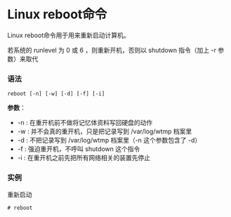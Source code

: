
# Linux reboot命令



Linux reboot命令用于用来重新启动计算机。

若系统的 runlevel 为 0 或 6 ，则重新开机，否则以 shutdown 指令（加上 -r 参数）来取代

### 语法

```
reboot [-n] [-w] [-d] [-f] [-i]
```

**参数**：

*   -n : 在重开机前不做将记忆体资料写回硬盘的动作
*   -w : 并不会真的重开机，只是把记录写到 /var/log/wtmp 档案里
*   -d : 不把记录写到 /var/log/wtmp 档案里（-n 这个参数包含了 -d）
*   -f : 强迫重开机，不呼叫 shutdown 这个指令
*   -i : 在重开机之前先把所有网络相关的装置先停止

### 实例

重新启动

```
# reboot

```



